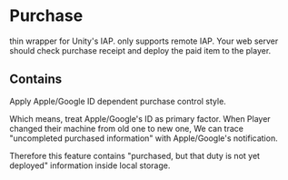 # Purchase
thin wrapper for Unity's IAP. only supports remote IAP. Your web server should check purchase receipt and deploy the paid item to the player.

## Contains
Apply Apple/Google ID dependent purchase control style.

Which means, treat Apple/Google's ID as primary factor.
When Player changed their machine from old one to new one, We can trace "uncompleted purchased information" with Apple/Google's notification.

Therefore this feature contains "purchased, but that duty is not yet deployed" information inside local storage.

